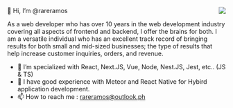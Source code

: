 👋  Hi, I’m @rareramos
<img align="right" src="https://github-readme-stats.vercel.app/api?username=rareramos&show_icons=true&icon_color=0366d6&text_color=24292e&bg_color=ffffff&hide_title=false&count_private=true&hide=issues,contribs" />


As a web developer who has over 10 years in the web development industry covering all aspects of frontend and backend, I offer the brains for both. I am a versatile individual who has an excellent track record of bringing results for both small and mid-sized businesses; the type of results that help increase customer inquiries, orders, and revenue.

- 🌱 I’m specialized with React, Next.JS, Vue, Node, Nest.JS, Jest, etc.. (JS & TS)
- 📱 I have good experience with Meteor and React Native for Hybird application development. 
- 📫 How to reach me : rareramos@outlook.ph

<!---
rareramos/rareramos is a ✨ special ✨ repository because its `README.md` (this file) appears on your GitHub profile.
You can click the Preview link to take a look at your changes.
--->
